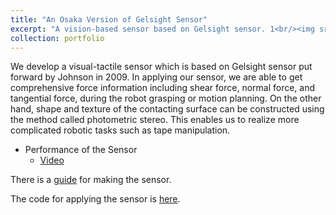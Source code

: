 ```yaml
---
title: "An Osaka Version of Gelsight Sensor"
excerpt: "A vision-based sensor based on Gelsight sensor. 1<br/><img src='/images/1.png'>"
collection: portfolio
---
```


We develop a visual-tactile sensor which is based on Gelsight sensor put forward by Johnson in 2009. 
In applying our sensor, we are able to get comprehensive force information including shear force, normal force, and tangential force, 
during the robot grasping or motion planning. On the other hand, shape and texture of the contacting surface can be constructed 
using the method called photometric stereo. This enables us to realize more complicated robotic tasks such as tape manipulation.

* Performance of the Sensor 
  * [Video](https://youtu.be/8iJOCnbx6as)

There is a [guide](https://www.notion.so/How-to-Make-a-Gelsight-Sensor-c051c668869e445690964c401197c212) for making the sensor.

The code for applying the sensor is [here](https://github.com/Photon26/Gelsight_controller).